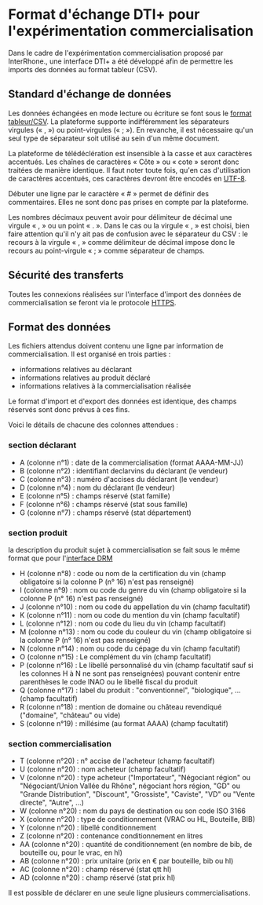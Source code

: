 # Format d'échange DTI+ pour l'expérimentation commercialisation

Dans le cadre de l'expérimentation commercialisation proposé par InterRhone., une interface DTI+ a été développé afin de permettre les imports des données au format tableur (CSV).

## Standard d'échange de données

Les données échangées en mode lecture ou écriture se font sous le [format tableur/CSV](https://fr.wikipedia.org/wiki/Comma-separated_values). La plateforme supporte indifféremment les séparateurs virgules (« , ») ou point-virgules (« ; »). En revanche, il est nécessaire qu'un seul type de séparateur soit utilisé  au sein d'un même document.

La plateforme de télédéclération est insensible à la casse et aux caractères accentués. Les chaînes de caractères « Côte » ou « cote » seront donc traitées de manière identique.
Il faut noter toute fois, qu'en cas d'utilisation de caractères accentués, ces caractères devront être encodés en [UTF-8](https://fr.wikipedia.org/wiki/UTF-8).

Débuter une ligne par le caractère « #  » permet de définir des commentaires. Elles ne sont donc pas prises en compte par la plateforme.

Les nombres décimaux peuvent avoir pour délimiteur de décimal une virgule « , » ou un point « . ». Dans le cas ou la virgule « , » est choisi, bien faire attention qu'il n'y ait pas de confusion avec le séparateur du CSV : le recours à la virgule « , » comme délimiteur de décimal impose donc le recours au point-virgule « ; » comme séparateur de champs.

## Sécurité des transferts

Toutes les connexions réalisées sur l'interface d'import des données de commercialisation se feront via le protocole [HTTPS](https://tools.ietf.org/html/rfc2818).

## Format des données

Les fichiers attendus doivent contenu une ligne par information de commercialisation. Il est organisé en trois parties :

 - informations relatives au déclarant
 - informations relatives au produit déclaré
 - informations relatives à la commercialisation réalisée

Le format d'import et d'export des données est identique, des champs réservés sont donc prévus à ces fins.

Voici le détails de chacune des colonnes attendues :

### section déclarant

 - A (colonne n°1) : date de la commercialisation (format AAAA-MM-JJ)
 - B (colonne n°2) : identifiant declarvins du déclarant (le vendeur)
 - C (colonne n°3) : numéro d'accises du déclarant (le vendeur)
 - D (colonne n°4) : nom du déclarant (le vendeur)
 - E (colonne n°5) : champs réservé (stat famille)
 - F (colonne n°6) : champs réservé (stat sous famille)
 - G (colonne n°7) : champs réservé (stat département)

### section produit

la description du produit sujet à commercialisation se fait sous le même format que pour l'[interface DRM](https://github.com/24eme/mutualisation-douane/tree/master/logiciels-tiers#description-des-lignes-cave)

 - H (colonne n°8) : code ou nom de la certification du vin (champ obligatoire si la colonne P (n° 16) n'est pas renseigné)  
 - I (colonne n°9) : nom ou code du genre du vin (champ obligatoire si la colonne P (n° 16) n'est pas renseigné)  
 - J (colonne n°10) : nom ou code du appellation du vin (champ facultatif)
 - K (colonne n°11) : nom ou code du mention du vin (champ facultatif)  
 - L (colonne n°12) : nom ou code du lieu du vin (champ facultatif)
 - M (colonne n°13) : nom ou code du couleur du vin (champ obligatoire si la colonne P (n° 16) n'est pas renseigné)
 - N (colonne n°14) : nom ou code du cépage du vin (champ facultatif)
 - O (colonne n°15) : Le complément du vin (champ facultatif)
 - P (colonne n°16) : Le libellé personnalisé du vin (champ facultatif sauf si les colonnes H à N ne sont pas renseignées) pouvant contenir entre parenthèses le code INAO ou le libellé fiscal du produit
 - Q (colonne n°17) : label du produit : "conventionnel", "biologique", ... (champ facultatif)
 - R (colonne n°18) : mention de domaine ou château revendiqué ("domaine", "château" ou vide)
 - S (colonne n°19) : millésime (au format AAAA) (champ facultatif)

### section commercialisation

 - T (colonne n°20) : n° accise de l'acheteur (champ facultatif)
 - U (colonne n°20) : nom acheteur (champ facultatif)
 - V (colonne n°20) : type acheteur ("Importateur", "Négociant région" ou "Négociant/Union Vallée du Rhône", négociant hors région, "GD" ou "Grande Distribution", "Discount", "Grossiste", "Caviste", "VD" ou "Vente directe", "Autre", ...)
 - W (colonne n°20) : nom du pays de destination ou son code ISO 3166
 - X (colonne n°20) : type de conditionnement (VRAC ou HL, Bouteille, BIB)
 - Y (colonne n°20) : libellé conditionnement
 - Z (colonne n°20) : contenance conditionnement en litres
 - AA (colonne n°20) : quantité de conditionnement (en nombre de bib, de bouteille ou, pour le vrac, en hl)
 - AB (colonne n°20) : prix unitaire (prix en € par bouteille, bib ou hl)
 - AC (colonne n°20) : champ réservé (stat qtt hl)
 - AD (colonne n°20) : champ réservé (stat prix hl)

Il est possible de déclarer en une seule ligne plusieurs commercialisations.
